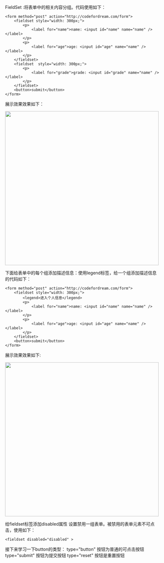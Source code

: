 FieldSet :将表单中的相关内容分组。代码使用如下：

	<form method="post" action="http://codefordream.com/form">
    	<fieldset style="width: 300px;">
        	<p>
            	<label for="name">name: <input id="name" name="name" /></label>
        	</p>
        	<p>
           	 	<label for="age">age: <input id="age" name="name" /></label>
        	</p>
   	 	</fieldset>
    	<fieldset  style="width: 300px;">
        	<p>
            	<label for="grade">grade: <input id="grade" name="name" /></label>
        	</p>
    	</fieldset>
    	<button>submit</button>
	</form>

展示效果效果如下：

<img src="http://html-basic-images.qiniudn.com/section_10_text_course_2.png" style="width:500px;">

下面给表单中的每个组添加描述信息：使用legend标签，给一个组添加描述信息的代码如下：

	<form method="post" action="http://codefordream.com/form">
    	<fieldset style="width: 300px;">
        	<legend>进入个人信息</legend>
        	<p>
            	<label for="name">name: <input id="name" name="name" /></label>
        	</p>
        	<p>
            	<label for="age">age: <input id="age" name="name" /></label>
        	</p>
    	</fieldset>
    	<button>submit</button>
	</form>

展示效果效果如下:

<img src="http://html-basic-images.qiniudn.com/section_10_text_course_3.png" style="width:500px;">

给fieldset标签添加disabled属性 设置禁用一组表单。被禁用的表单元素不可点击，使用如下：

	<fieldset disabled="disabled" >

接下来学习一下button的类型：
type="button" 按钮为普通的可点击按钮
type="submit" 按钮为提交按钮
type="reset" 按钮是重置按钮
